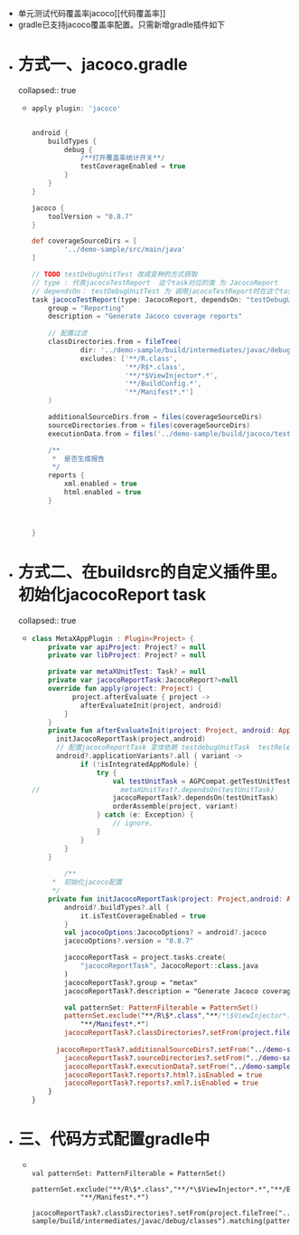 - 单元测试代码覆盖率jacoco[[代码覆盖率]]
- gradle已支持jacoco覆盖率配置。只需新增gradle插件如下
- # 方式一、jacoco.gradle
  collapsed:: true
	- ```groovy
	  apply plugin: 'jacoco'
	  
	  
	  android {
	      buildTypes {
	          debug {
	              /**打开覆盖率统计开关**/
	              testCoverageEnabled = true
	          }
	      }
	  }
	  
	  jacoco {
	      toolVersion = "0.8.7"
	  }
	  
	  def coverageSourceDirs = [
	          '../demo-sample/src/main/java'
	  ]
	  
	  // TODO testDebugUnitTest 改成变种的方式获取
	  // type : 代表jacocoTestReport  这个task对应的类 为 JacocoReport
	  // dependsOn： testDebugUnitTest 为 调用jacocoTestReport时在这个task之前先执行testDebugUnitTest
	  task jacocoTestReport(type: JacocoReport, dependsOn: "testDebugUnitTest") {
	      group = "Reporting"
	      description = "Generate Jacoco coverage reports"
	      
	      // 配置过滤
	      classDirectories.from = fileTree(
	              dir: '../demo-sample/build/intermediates/javac/debug/classes',
	              excludes: ['**/R.class',
	                         '**/R$*.class',
	                         '**/*$ViewInjector*.*',
	                         '**/BuildConfig.*',
	                         '**/Manifest*.*']
	      )
	  
	      additionalSourceDirs.from = files(coverageSourceDirs)
	      sourceDirectories.from = files(coverageSourceDirs)
	      executionData.from = files('../demo-sample/build/jacoco/testDebugUnitTest.exec')
	  
	      /**
	       *  是否生成报告
	       */
	      reports {
	          xml.enabled = true
	          html.enabled = true
	      }
	  
	  
	  
	  }
	  ```
- # 方式二、在buildsrc的自定义插件里。初始化jacocoReport task
  collapsed:: true
	- ```kotlin
	  class MetaXAppPlugin : Plugin<Project> {
	      private var apiProject: Project? = null
	      private var libProject: Project? = null
	  
	      private var metaXUnitTest: Task? = null
	      private var jacocoReportTask:JacocoReport?=null
	      override fun apply(project: Project) {
	            project.afterEvaluate { project ->
	              afterEvaluateInit(project, android)
	          }
	      }
	      private fun afterEvaluateInit(project: Project, android: AppExtension?) {
	        initJacocoReportTask(project,android)
	        // 配置jacocoReportTask 变体依赖 testdebugUnitTask  testReleaseUnitTask
	        android?.applicationVariants?.all { variant ->
	              if (!isIntegratedAppModule) {
	                  try {
	                      val testUnitTask = AGPCompat.getTestUnitTest(project, variant.name)
	  //                    metaXUnitTest?.dependsOn(testUnitTask)
	                      jacocoReportTask?.dependsOn(testUnitTask)
	                      orderAssemble(project, variant)
	                  } catch (e: Exception) {
	                      // ignore.
	                  }
	              }
	          }
	      }
	      
	          /**
	       *  初始化jacoco配置
	       */
	      private fun initJacocoReportTask(project: Project,android: AppExtension?){
	          android?.buildTypes?.all {
	              it.isTestCoverageEnabled = true
	          }
	          val jacocoOptions:JacocoOptions? = android?.jacoco
	          jacocoOptions?.version = "0.8.7"
	  
	          jacocoReportTask = project.tasks.create(
	              "jacocoReportTask", JacocoReport::class.java
	          )
	          jacocoReportTask?.group = "metax"
	          jacocoReportTask?.description = "Generate Jacoco coverage reports"
	  
	          val patternSet: PatternFilterable = PatternSet()
	          patternSet.exclude("**/R\$*.class","**/*\$ViewInjector*.*","**/BuildConfig.*",
	              "**/Manifest*.*")
	          jacocoReportTask?.classDirectories?.setFrom(project.fileTree("../demo-sample/build/intermediates/javac/debug/classes").matching(patternSet))
	          
	        jacocoReportTask?.additionalSourceDirs?.setFrom("../demo-sample/src/main/java")
	          jacocoReportTask?.sourceDirectories?.setFrom("../demo-sample/src/main/java")
	          jacocoReportTask?.executionData?.setFrom("../demo-sample/build/jacoco/testDebugUnitTest.exec")
	          jacocoReportTask?.reports?.html?.isEnabled = true
	          jacocoReportTask?.reports?.xml?.isEnabled = true
	      }
	  }
	  ```
- # 三、代码方式配置gradle中
	- ```
	  
	  val patternSet: PatternFilterable = PatternSet()
	          patternSet.exclude("**/R\$*.class","**/*\$ViewInjector*.*","**/BuildConfig.*",
	              "**/Manifest*.*")
	          jacocoReportTask?.classDirectories?.setFrom(project.fileTree("../demo-sample/build/intermediates/javac/debug/classes").matching(patternSet))
	  ```